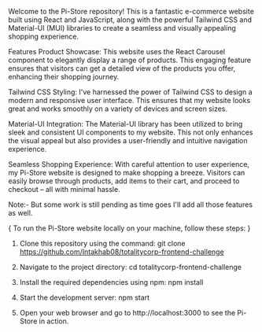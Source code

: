 Welcome to the Pi-Store repository! This is a fantastic e-commerce website built using React and JavaScript, along with the powerful Tailwind CSS and Material-UI (MUI) libraries to create a seamless and visually appealing shopping experience.

Features
Product Showcase: This website uses the React Carousel component to elegantly display a range of products. This engaging feature ensures that visitors can get a detailed view of the products you offer, enhancing their shopping journey.

Tailwind CSS Styling: I've harnessed the power of Tailwind CSS to design a modern and responsive user interface. This ensures that my website looks great and works smoothly on a variety of devices and screen sizes.

Material-UI Integration: The Material-UI library has been utilized to bring sleek and consistent UI components to my website. This not only enhances the visual appeal but also provides a user-friendly and intuitive navigation experience.

Seamless Shopping Experience: With careful attention to user experience, my Pi-Store website is designed to make shopping a breeze. Visitors can easily browse through products, add items to their cart, and proceed to checkout – all with minimal hassle. 

Note:- But some work is still pending as time goes I'll add all those features as well.

{ To run the Pi-Store website locally on your machine, follow these steps: }
1. Clone this repository using the command:
   git clone https://github.com/Intakhab08/totalitycorp-frontend-challenge

2. Navigate to the project directory:
   cd totalitycorp-frontend-challenge

3. Install the required dependencies using npm:
   npm install

4. Start the development server:
   npm start

5. Open your web browser and go to http://localhost:3000 to see the Pi-Store in action.

